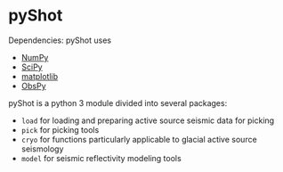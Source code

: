 <h1>pyShot</h1>

Dependencies: pyShot uses
* [NumPy](https://numpy.org/)
* [SciPy](https://scipy.org/)
* [matplotlib](https://matplotlib.org/)
* [ObsPy](https://docs.obspy.org/)

pyShot is a python 3 module divided into several packages: 
* `load` for loading and preparing active source seismic data for picking
* `pick` for picking tools
* `cryo` for functions particularly applicable to glacial active source seismology
* `model` for seismic reflectivity modeling tools
